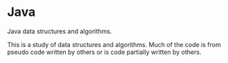# Java
Java data structures and algorithms.

This is a study of data structures and algorithms. Much of the code is from pseudo code written by others or is code partially written by others. 
